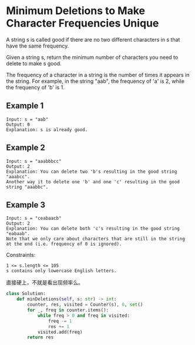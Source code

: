 # Minimum Deletions to Make Character Frequencies Unique

A string s is called good if there are no two different characters in s that have the same frequency.

Given a string s, return the minimum number of characters you need to delete to make s good.

The frequency of a character in a string is the number of times it appears in the string. For example, in the string "aab", the frequency of 'a' is 2, while the frequency of 'b' is 1.

## Example 1

```text
Input: s = "aab"
Output: 0
Explanation: s is already good.
```

## Example 2

```text
Input: s = "aaabbbcc"
Output: 2
Explanation: You can delete two 'b's resulting in the good string "aaabcc".
Another way it to delete one 'b' and one 'c' resulting in the good string "aaabbc".
```

## Example 3

```text
Input: s = "ceabaacb"
Output: 2
Explanation: You can delete both 'c's resulting in the good string "eabaab".
Note that we only care about characters that are still in the string at the end (i.e. frequency of 0 is ignored).
```

Constraints:

```text
1 <= s.length <= 105
s contains only lowercase English letters.
```

直接硬上，不就是看出现频率么。

```python
class Solution:
    def minDeletions(self, s: str) -> int:
        counter, res, visited = Counter(s), 0, set()
        for _, freq in counter.items():
            while freq > 0 and freq in visited:
                freq -= 1
                res += 1
            visited.add(freq)
        return res
```
